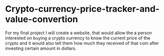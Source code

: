 # Crypto-currency-price-tracker-and-value-convertion
For my final project I will create a website, that would allow the a person interested on buying a crypto currency to know the current price of the crypto and it would also tell them how much they received of that coin after investing certain amount in dollars. 
